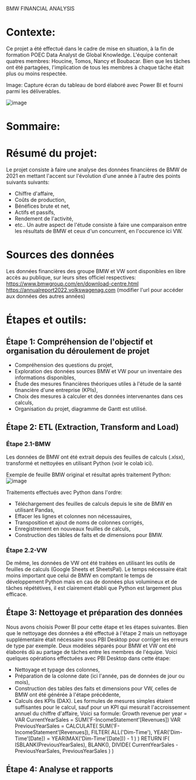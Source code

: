 BMW FINANCIAL ANALYSIS

# Contexte:
Ce projet a été effectué dans le cadre de mise en situation, à la fin de formation POEC Data Analyst de Global Knowledge. L'équipe contenait quatres membres: Houcine, Tomos, Nancy et Boubacar. Bien que les tâches ont été partagées, l'implication de tous les membres à chaque tâche était plus ou moins respectée.

Image: Capture écran du tableau de bord élaboré avec Power BI et fourni parmi les déliverables.

![image](https://github.com/elho2007/BMW/assets/34011591/f2f9cfd2-6341-455d-93f9-7fd244648d0b)

# Sommaire:

# Résumé du projet:
Le projet consiste à faire une analyse des données financières de BMW de 2021 en mettant l'accent sur l'évolution d'une année à l'autre des points suivants suivants: 
- Chiffre d'affaire, 
- Coûts de production,
- Bénéfices brute et net,
- Actifs et passifs,
- Rendement de l'activité,
- etc.. 
Un autre aspect de l'étude consiste à faire une comparaison entre les résultats de BMW et ceux d'un concurrent, en l'occurence ici VW.
 
# Sources des données
Les données financières des groupe BMW et VW sont disponibles en libre accès au publique, sur leurs sites officiel respectives:
https://www.bmwgroup.com/en/download-centre.html
https://annualreport2022.volkswagenag.com (modifier l'url pour accéder aux données des autres années)

# Étapes et outils:
## Étape 1: Compréhension de l'objectif et organisation du déroulement de projet 
- Compréhension des questions du projet,
- Exploration des données sources BMW et VW pour un inventaire des informations disponibles,
- Étude des mesures financières théoriques utiles à l'étude de la santé financière d'une entreprise (KPIs),
- Choix des mesures à calculer et des données intervenantes dans ces calculs, 
- Organisation du projet, diagramme de Gantt est utilisé.

## Étape 2: ETL (Extraction, Transform and Load)
### Étape 2.1-BMW
Les données de BMW ont été extrait depuis des feuilles de calculs (.xlsx), transformé et nettoyées en utilisant Python (voir le colab ici). 

Exemple de feuille BMW original et résultat après traitement Python:
![image](https://github.com/elho2007/BMW/assets/34011591/916ae37f-22dc-4b97-bbfe-a719d1e65020)

Traitements effectués avec Python dans l'ordre:
- Téléchargement des feuilles de calculs depuis le site de BMW en utilisant Pandas,
- Effacer les lignes et colonnes non nécessauires,
- Transposition et ajout de noms de colonnes corrigés,
- Enregistrement en nouveaux feuilles de calculs,
- Construction des tâbles de faits et de dimensions pour BMW.
### Étape 2.2-VW
De même, les données de VW ont été traitées en utilisant les outils de feuilles de calculs (Google Sheets et SheetsPal). Le temps nécessaire était moins important que celui de BMW en comptant le temps de développement Python mais en cas de données plus volumineux et de tâches répététives, il est clairement établi que Python est largement plus efficace.

## Étape 3: Nettoyage et préparation des données
Nous avons choisis Power BI pour cette étape et les étapes suivantes. Bien que le nettoyage des données a été effectué à l'étape 2 mais un nettoyage supplémentaire était nécessaire sous PBI Desktop pour corriger les erreurs de type par exemple. Deux modèles séparés pour BMW et VW ont été élaborés dû au partage de tâches entre les membres de l'équipe. Voici quelques opérations effectuées avec PBI Desktop dans cette étape:
- Nettoyage et typage des colonnes,
- Préparation de la colonne date (ici l'année, pas de données de jour ou mois),
- Construction des tables des faits et dimensions pour VW, celles de BMW ont été générée à l'étape précédente,
- Calculs des KPIs (DAX).
Les formules de mesures simples étaient suffisantes pour le calcul, sauf pour un KPI qui mesurait l'accroissement annuel du chiffre d'affaire, Voici sa formule:
Growth revenue per year = 
VAR CurrentYearSales = SUM('F-IncomeStatement'[Revenues])
VAR PreviousYearSales = CALCULATE(
    SUM('F-IncomeStatement'[Revenues]),
    FILTER(
        ALL('Dim-Time'),
        YEAR('Dim-Time'[Date]) = YEAR(MAX('Dim-Time'[Date])) - 1
    )
)
RETURN
IF(
    ISBLANK(PreviousYearSales),
    BLANK(),
    DIVIDE(
        CurrentYearSales - PreviousYearSales,
        PreviousYearSales
    )
)

## Étape 4: Analyse et rapports
